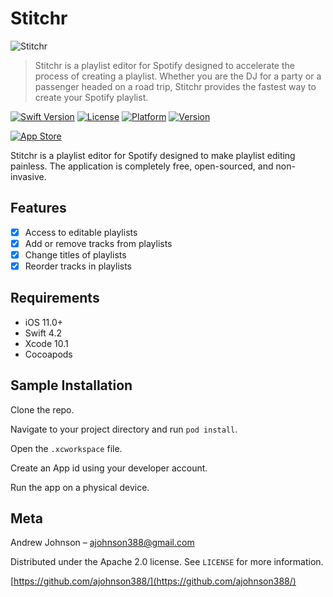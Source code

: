 # Stitchr

![Stitchr](https://github.com/ajohnson388/Stitcher/blob/master/images/Stitchr-Logo.png)

> Stitchr is a playlist editor for Spotify designed to accelerate the process of creating a playlist. Whether you are the DJ for a party or a passenger headed on a road trip, Stitchr provides the fastest way to create your Spotify playlist.

[![Swift Version][swift-image]][swift-url]
[![License][license-image]][license-url]
[![Platform][platform-image]][platform-url]
[![Version][version-image]][version-url]

[![App Store][app-store-image]][app-store-url]

Stitchr is a playlist editor for Spotify designed to make playlist editing painless. The application is completely free, open-sourced, and non-invasive.

## Features

- [x] Access to editable playlists
- [x] Add or remove tracks from playlists
- [x] Change titles of playlists
- [x] Reorder tracks in playlists

## Requirements

- iOS 11.0+
- Swift 4.2
- Xcode 10.1
- Cocoapods

## Sample Installation

Clone the repo.

Navigate to your project directory and run `pod install`.

Open the `.xcworkspace` file.

Create an App id using your developer account.

Run the app on a physical device.

## Meta
Andrew Johnson – ajohnson388@gmail.com

Distributed under the Apache 2.0 license. See ``LICENSE`` for more information.

[https://github.com/ajohnson388/](https://github.com/ajohnson388/)

[swift-image]:https://img.shields.io/badge/Swift-4.2-orange.svg
[swift-url]: https://swift.org/
[test-coverage-image]:https://img.shields.io/badge/Coverage-80%25-orange.svg
[license-image]: https://img.shields.io/badge/License-Apache%202.0-blue.svg
[license-url]: LICENSE
[platform-image]:https://img.shields.io/badge/Platform-iOS-green.svg?style=flat
[platform-url]:https://developer.apple.com/
[version-image]:https://img.shields.io/badge/Version-iOS-green.svg?style=flat
[version-url]:https://github.com/ajohnson388/Stitchr/blob/master/CHANGELOG.md
[app-store-image]:https://github.com/ajohnson388/Stitcher/blob/master/images/App-Store-Badge.svg
[app-store-url]:https://itunes.apple.com/us/app/stitchr/id1451642579?ls=1&mt=8
